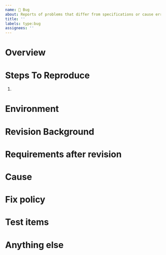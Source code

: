 ```yaml
---
name: 🐞 Bug
about: Reports of problems that differ from specifications or cause errors
title: ''
labels: type:bug
assignees: ''
---
```


# Overview <!-- when/where/what kind of problems are occurring -->

# Steps To Reproduce

1.

# Environment <!-- e.g. os and python, node, npm versions etc -->

# Revision Background <!-- why you need to fix it -->

# Requirements after revision <!-- what behavior to expect after the fix -->

# Cause <!-- even if you don't know the cause clearly, write it down if there is anything that looks suspicious. -->

# Fix policy <!-- how to fix -->

# Test items <!-- how to check if the bug has been fixed -->

# Anything else <!-- links, references etc -->

<!-- You don't have to fill in all the blanks, but write the necessary information clearly. -->